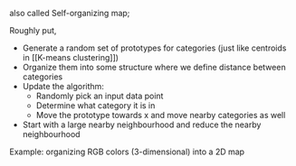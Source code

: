 also called Self-organizing map;

Roughly put,
- Generate a random set of prototypes for categories (just like centroids in [[K-means clustering]])
- Organize them into some structure where we define distance between categories
- Update the algorithm:
	- Randomly pick an input data point
	- Determine what category it is in
	- Move the prototype towards x and move nearby categories as well
- Start with a large nearby neighbourhood and reduce the nearby neighbourhood

Example: organizing RGB colors (3-dimensional) into a 2D map
